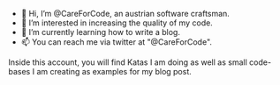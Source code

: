 - 👋 Hi, I’m @CareForCode, an austrian software craftsman.
- 👀 I’m interested in increasing the quality of my code.
- 🌱 I’m currently learning how to write a blog.
- 📫 You can reach me via twitter at "@CareForCode".

Inside this account, you will find Katas I am doing as well as small code-bases I am creating as examples for my blog post.

<!---
CareForCode/CareForCode is a ✨ special ✨ repository because its `README.md` (this file) appears on your GitHub profile.
You can click the Preview link to take a look at your changes.
--->
